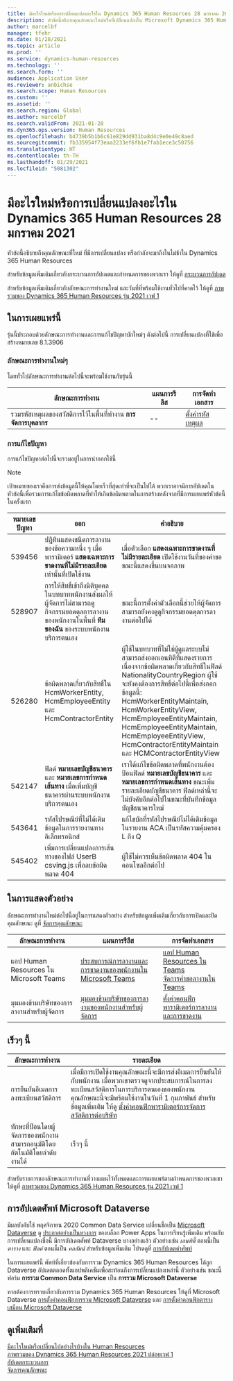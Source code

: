```yaml
---
title: มีอะไรใหม่หรือการเปลี่ยนแปลงอะไรใน Dynamics 365 Human Resources 28 มกราคม 2021
description: หัวข้อนี้อธิบายคุณลักษณะใหม่หรือที่เปลี่ยนแปลงใน Microsoft Dynamics 365 Human Resources สำหรับวันที่ 28 มกราคม 2021
author: marcelbf
manager: tfehr
ms.date: 01/28/2021
ms.topic: article
ms.prod: ''
ms.service: dynamics-human-resources
ms.technology: ''
ms.search.form: ''
audience: Application User
ms.reviewer: anbichse
ms.search.scope: Human Resources
ms.custom: ''
ms.assetid: ''
ms.search.region: Global
ms.author: marcelbf
ms.search.validFrom: 2021-01-28
ms.dyn365.ops.version: Human Resources
ms.openlocfilehash: b4739b5b1b6c61e829dd931ba8d4c9e0e49c8aed
ms.sourcegitcommit: fb335954f73eaa2233ef6fb1e7fab1ece3c50756
ms.translationtype: HT
ms.contentlocale: th-TH
ms.lasthandoff: 01/29/2021
ms.locfileid: "5081302"
---
```

# <a name="whats-new-or-changed-in-dynamics-365-human-resources-january-28-2021"></a>มีอะไรใหม่หรือการเปลี่ยนแปลงอะไรใน Dynamics 365 Human Resources 28 มกราคม 2021

หัวข้อนี้อธิบายถึงคุณลักษณะที่ใหม่ ที่มีการเปลี่ยนแปลง หรือกำลังจะมาถึงในไม่ช้าใน Dynamics 365 Human Resources

สำหรับข้อมูลเพิ่มเติมเกี่ยวกับกระบวนการอัปเดตและกำหนดการของพวกเรา ให้ดูที่ [กระบวนการอัปเดต](hr-admin-setup-update-process.md)

สำหรับข้อมูลเพิ่มเติมเกี่ยวกับลักษณะการทำงานใหม่ และวันที่ที่พร้อมใช้งานทั่วไปที่คาดไว้ ให้ดูที่ [ภาพรวมของ Dynamics 365 Human Resources รุ่น 2021 เวฟ 1](https://docs.microsoft.com/dynamics365-release-plan/2021wave1/human-resources/dynamics365-human-resources/)

## <a name="in-this-release"></a>ในการเผยแพร่นี้

รุ่นนี้ประกอบด้วยลักษณะการทำงานและการแก้ไขปัญหาบักใหม่ๆ ดังต่อไปนี้ การเปลี่ยนแปลงที่ใช้เพื่อสร้างหมายเลข 8.1.3906

### <a name="new-features"></a>ลักษณะการทำงานใหม่ๆ

โดยทั่วไปลักษณะการทำงานต่อไปนี้จะพร้อมใช้งานกับรุ่นนี้

| ลักษณะการทำงาน | แผนการรีลีส | การจัดทำเอกสาร |
| --- | --- | --- |
| รวมรหัสเหตุผลของสวัสดิการไว้ในพื้นที่ทำงาน **การจัดการบุคลากร** | -- | [ตั้งค่ารหัสเหตุผล](hr-benefits-setup-reason-codes.md) |

### <a name="bug-fixes"></a>การแก้ไขปัญหา

การแก้ไขปัญหาต่อไปนี้จะรวมอยู่ในการนำออกใช้นี้

> [!NOTE]
> เป้าหมายของเราคือการส่งข้อมูลนี้ให้คุณโดยเร็วที่สุดเท่าที่จะเป็นไปได้ พวกเราอาจมีการอัปเดตในหัวข้อนี้เพื่อรวมการแก้ไขข้อผิดพลาดที่ทำให้เกิดข้อผิดพลาดในการสร้างหลังจากที่มีการเผยแพร่หัวข้อนี้ในครั้งแรก


| หมายเลขปัญหา | ออก |  คำอธิบาย |
| --- | --- | --- |
| 539456 | ปฏิทินแสดงชนิดการลางานของข้อความหนึ่ง ๆ เมื่อพารามิเตอร์ **แสดงเฉพาะการขาดงานที่ไม่มีรายละเอียด** เท่านั้นที่เปิดใช้งาน | เมื่อตัวเลือก **แสดงเฉพาะการขาดงานที่ไม่มีรายละเอียด** เปิดใช้งานวันที่ของคำขอขณะนี้แสดงขึ้นบนจอภาพ |
| 528907 | การให้สิทธิ์เข้าถึงนิติบุคคลในบทบาทพนักงานส่งผลให้ผู้จัดการไม่สามารถดูกิจกรรมยอดดุลการลางานของพนักงานในพื้นที่ **ทีมของฉัน** ของระบบพนักงานบริการตนเอง |ขณะนี้การตั้งค่าตัวเลือกนี้ช่วยให้ผู้จัดการสามารถยังคงดูดูกิจกรรมยอดดุลการลางานต่อไปได้ |
| 526280 | ข้อผิดพลาดเกี่ยวกับสิทธิ์ใน HcmWorkerEntity, HcmEmployeeEntity และ HcmContractorEntity | ผู้ใช้ในบทบาทที่ไม่ใช่ผู้ดูแลระบบไม่สามารถส่งออกเอนทิตีที่แสดงรายการเนื่องจากข้อผิดพลาดเกี่ยวกับสิทธิ์ในฟิลด์ NationalityCountryRegion ผู้ใช้จะยังคงต้องการสิทธิ์ต่อไปนี้เพื่อส่งออกข้อมูลนี้: HcmWorkerEntityMaintain, HcmWorkerEntityView, HcmEmployeeEntityMaintain, HcmEmployeeEntityMaintain, HcmEmployeeEntityView, HcmContractorEntityMaintain และ HCMContractorEntityView |
| 542147 | ฟิลด์ **หมายเลขบัญชีธนาคาร** และ **หมายเลขการกำหนดเส้นทาง** เมื่อเพิ่มบัญชีธนาคารผ่านระบบพนักงานบริการตนเอง | เราได้แก้ไขข้อผิดพลาดที่พนักงานต้องป้อนฟิลด์ **หมายเลขบัญชีธนาคาร** และ **หมายเลขการกำหนดเส้นทาง** ขณะเพิ่มรายละเอียดบัญชีธนาคาร ฟิลด์เหล่านี้จะไม่บังคับอีกต่อไปในขณะที่บันทึกข้อมูลบัญชีธนาคารใหม่ |
| 543641 | รหัสไปรษณีย์ที่ไม่ได้เติมข้อมูลในการรายงานทางอิเล็กทรอนิกส์ | แก้ไขบักที่รหัสไปรษณีย์ไม่ได้เติมข้อมูลในรายงาน ACA เป็นรหัสความคุ้มครอง L ถึง Q |
| 545402 | เพิ่มการเปลี่ยนแปลงการเส้นทางของไฟล์ UserB csving.js เพื่อลบข้อผิดพลาด 404 | ผู้ใช้ไม่ควรเห็นข้อผิดพลาด 404 ในคอนโซลอีกต่อไป |

## <a name="in-preview"></a>ในการแสดงตัวอย่าง   

ลักษณะการทำงานใหม่ต่อไปนี้อยู่ในการแสดงตัวอย่าง สำหรับข้อมูลเพิ่มเติมเกี่ยวกับการเปิดและปิดคุณลักษณะ ดูที่ [จัดการคุณลักษณะ](hr-admin-manage-features.md)

| ลักษณะการทำงาน | แผนการรีลีส | การจัดทำเอกสาร |
| --- | --- | --- |
| แอป Human Resources ใน Microsoft Teams | [ประสบการณ์การลางานและการขาดงานของพนักงานใน Microsoft Teams](https://docs.microsoft.com/dynamics365-release-plan/2020wave1/dynamics365-human-resources/employee-leave-absence-experience-teams) | [แอป Human Resources ใน Teams](https://go.microsoft.com/fwlink/?linkid=2127841)<br>[จัดการคำขอลางานใน Teams](hr-teams-leave-app.md) |
| มุมมองข้ามบริษัทของการลางานสำหรับผู้จัดการ | [มุมมองข้ามบริษัทของการลางานของพนักงานสำหรับผู้จัดการ](https://docs.microsoft.com/dynamics365-release-plan/2020wave2/human-resources/dynamics365-human-resources/cross-company-view-employee-leave-managers) | [ตั้งค่าคอนฟิกพารามิเตอร์การลางานและการขาดงาน](https://docs.microsoft.com/dynamics365/human-resources/hr-leave-and-absence-parameters) |

## <a name="coming-soon"></a>เร็วๆ นี้

| ลักษณะการทำงาน | รายละเอียด |
| --- | --- |
| การยืนยันอีเมลการลงทะเบียนสวัสดิการ | เมื่อมีการเปิดใช้งานคุณลักษณะนี้จะมีการส่งอีเมลการยืนยันให้กับพนักงาน เมื่อพวกเขาตรวจดูจากประสบการณ์ในการลงทะเบียนสวัสดิการในการบริการตนเองของพนักงาน คุณลักษณะนี้จะมีพร้อมใช้งานในวันที่ 1 กุมภาพันธ์ สำหรับข้อมูลเพิ่มเติม ให้ดู [ตั้งค่าคอนฟิกพารามิเตอร์การจัดการสวัสดิการต่อบริษัท](hr-benefits-setup-parameters-per-company.md) |
| ทักษะที่ป้อนโดยผู้จัดการของพนักงานสามารถอนุมัติโดยอัตโนมัติโดยลำดับงานได้ | เร็วๆ นี้ |

สำหรับรายการของลักษณะการทำงานที่วางแผนไว้ทั้งหมดและการเผยแพร่ตามกำหนดการของพวกเขา ให้ดูที่ [ภาพรวมของ Dynamics 365 Human Resources รุ่น 2021 เวฟ 1](https://docs.microsoft.com/dynamics365-release-plan/2021wave1/human-resources/dynamics365-human-resources/)

## <a name="terminology-updates-for-microsoft-dataverse"></a>การอัปเดตศัพท์ Microsoft Dataverse

มีผลบังคับใช้ พฤศจิกายน 2020 Common Data Service เปลี่ยนชื่อเป็น [Microsoft Dataverse](https://docs.microsoft.com/powerapps/maker/data-platform/data-platform-intro) ดู [ประกาศอย่างเป็นทางการ](https://powerapps.microsoft.com/blog/reshape-the-future-of-work-with-microsoft-dataverse-for-teams-now-generally-available/) ของบล็อก Power Apps ในการเรียนรู้เพิ่มเติม พร้อมกับการเปลี่ยนแปลงชื่อนี้ มีการอัปเดตศัพท์ Dataverse บางอย่างแล้ว ตัวอย่างเช่น *เอนทิตี้* ตอนนี้เป็น *ตาราง* และ *ฟิลด์* ตอนนี้เป็น *คอลัมน์* สำหรับข้อมูลเพิ่มเติม โปรดดูที่ [การอัปเดตคำศัพท์](https://docs.microsoft.com/powerapps/maker/data-platform/data-platform-intro#terminology-updates)

ในการเผยแพร่นี้ ศัพท์ที่เกี่ยวข้องกับการรวม Dynamics 365 Human Resources ได้ถูก Dataverse อัปเดตตลอดทั้งแอปพลิเคชันเพื่อสะท้อนถึงการเปลี่ยนแปลงเหล่านี้ ตัวอย่างเช่น ขณะนี้ฟอร์ม **การรวม Common Data Service** เป็น **การรวม Microsoft Dataverse**

หากต้องการทราบเกี่ยวกับการรวม Dynamics 365 Human Resources ให้ดูที่ Microsoft Dataverse [การตั้งค่าคอนฟิกการรวม Microsoft Dataverse](https://docs.microsoft.com/dynamics365/human-resources/hr-admin-integration-common-data-service) และ [การตั้งค่าคอนฟิกตารางเสมือน Microsoft Dataverse](https://docs.microsoft.com/dynamics365/human-resources/hr-admin-integration-common-data-service-virtual-entities)

## <a name="see-also"></a>ดูเพิ่มเติมที่

[มีอะไรใหม่หรือเปลี่ยนไปอย่างไรบ้างใน Human Resources](hr-admin-whats-new.md)</br>
[ภาพรวมของ Dynamics 365 Human Resources 2021 ปล่อยเวฟ 1](https://docs.microsoft.com/dynamics365-release-plan/2021wave1/human-resources/dynamics365-human-resources/)</br>
[อัปเดตกระบวนการ](hr-admin-setup-update-process.md)</br>
[จัดการคุณลักษณะ](hr-admin-manage-features.md)
